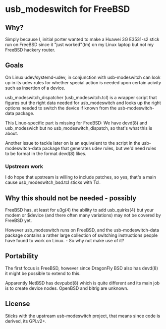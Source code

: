 # usb_modeswitch for FreeBSD

## Why?

Simply because I, initial porter wanted to make a Huawei 3G E3531-s2 
stick run on FreeBSD since it "just worked"(tm) on my Linux laptop
but not my FreeBSD hackery router.

## Goals

On Linux udev/systemd-udev, in conjunction with usb-modeswitch
can look up in its udev rules for whether special action is needed
upon certain acivity such as insertion of a device.

usb_modeswitch_dispatcher (usb_modeswitch.tcl) is a wrapper script
that figures out the right data needed for usb_modeswitch and looks
up the right options needed to switch the device if known from the
usb-modeswitch-data package.

This Linux-specific part is missing for FreeBSD: We have devd(8) 
and usb_modeswich but no usb_modeswitch_dispatch, so that's what 
this is about.

Another issue to tackle later on is an equivalent to the script in the
usb-modeswitch-data package that generates udev rules, but we'd need
rules to be format in the format devd(8) likes.

### Upstream work

I do hope that upstream is willing to include patches, so yes, that's
a main cause usb_modeswitch_bsd.tcl sticks with Tcl.

## Why this should not be needed - possibly

FreeBSD has, at least for u3g(4) the ability to add usb_quirks(4)
but your modem or $device (and there often many variations) may not
be covered by FreeBSD yet.

However usb_modeswitch runs on FreeBSD, and the usb-modeswitch-data
package contains a rather large collection of switching instructions
people have found to work on Linux. - So why not make use of it?

## Portability

The first focus is FreeBSD, however since DragonFly BSD also has
devd(8) it might be possible to extend to this.

Apparently NetBSD has devpubd(8) which is quite different and its
main job is to create device nodes. OpenBSD and bitrig are unknown.

## License

Sticks with the upstream usb-modeswitch project, that means since code
is derived, its GPLv2+.